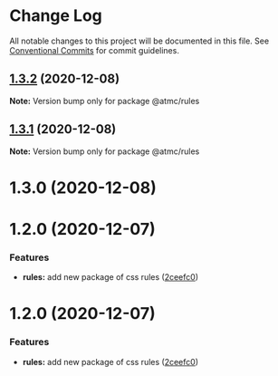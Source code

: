 # Change Log

All notable changes to this project will be documented in this file.
See [Conventional Commits](https://conventionalcommits.org) for commit guidelines.

## [1.3.2](https://github.com/atmc/atmc/compare/@atmc/rules@1.3.1...@atmc/rules@1.3.2) (2020-12-08)

**Note:** Version bump only for package @atmc/rules





## [1.3.1](https://github.com/atmc/atmc/compare/@atmc/rules@1.3.0...@atmc/rules@1.3.1) (2020-12-08)

**Note:** Version bump only for package @atmc/rules





# 1.3.0 (2020-12-08)



# 1.2.0 (2020-12-07)


### Features

* **rules:** add new package of css rules ([2ceefc0](https://github.com/atmc/atmc/commit/2ceefc0424359843effad83f32175707c76303a4))





# 1.2.0 (2020-12-07)


### Features

* **rules:** add new package of css rules ([2ceefc0](https://github.com/atmc/atmc/commit/2ceefc0424359843effad83f32175707c76303a4))
